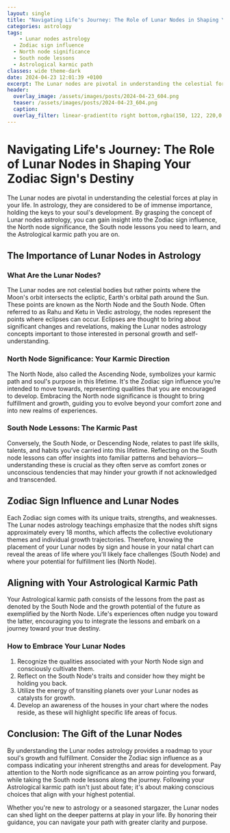 ```yaml
---
layout: single
title: "Navigating Life's Journey: The Role of Lunar Nodes in Shaping Your Zodiac Sign's Destiny"
categories: astrology
tags:
    - Lunar nodes astrology
  - Zodiac sign influence
  - North node significance
  - South node lessons
  - Astrological karmic path
classes: wide theme-dark
date: 2024-04-23 12:01:39 +0100
excerpt: The Lunar nodes are pivotal in understanding the celestial forces at play in your life.
header:
  overlay_image: /assets/images/posts/2024-04-23_604.png
  teaser: /assets/images/posts/2024-04-23_604.png
  caption: 
  overlay_filter: linear-gradient(to right bottom,rgba(150, 122, 220,0.8), rgba(255,245,208,0.5))
---
```


# Navigating Life's Journey: The Role of Lunar Nodes in Shaping Your Zodiac Sign's Destiny

The Lunar nodes are pivotal in understanding the celestial forces at play in your life. In astrology, they are considered to be of immense importance, holding the keys to your soul's development. By grasping the concept of Lunar nodes astrology, you can gain insight into the Zodiac sign influence, the North node significance, the South node lessons you need to learn, and the Astrological karmic path you are on.

## The Importance of Lunar Nodes in Astrology

### What Are the Lunar Nodes?

The Lunar nodes are not celestial bodies but rather points where the Moon's orbit intersects the ecliptic, Earth's orbital path around the Sun. These points are known as the North Node and the South Node. Often referred to as Rahu and Ketu in Vedic astrology, the nodes represent the points where eclipses can occur. Eclipses are thought to bring about significant changes and revelations, making the Lunar nodes astrology concepts important to those interested in personal growth and self-understanding.

### North Node Significance: Your Karmic Direction

The North Node, also called the Ascending Node, symbolizes your karmic path and soul's purpose in this lifetime. It's the Zodiac sign influence you’re intended to move towards, representing qualities that you are encouraged to develop. Embracing the North node significance is thought to bring fulfillment and growth, guiding you to evolve beyond your comfort zone and into new realms of experiences.

### South Node Lessons: The Karmic Past

Conversely, the South Node, or Descending Node, relates to past life skills, talents, and habits you've carried into this lifetime. Reflecting on the South node lessons can offer insights into familiar patterns and behaviors—understanding these is crucial as they often serve as comfort zones or unconscious tendencies that may hinder your growth if not acknowledged and transcended.

## Zodiac Sign Influence and Lunar Nodes

Each Zodiac sign comes with its unique traits, strengths, and weaknesses. The Lunar nodes astrology teachings emphasize that the nodes shift signs approximately every 18 months, which affects the collective evolutionary themes and individual growth trajectories. Therefore, knowing the placement of your Lunar nodes by sign and house in your natal chart can reveal the areas of life where you'll likely face challenges (South Node) and where your potential for fulfillment lies (North Node).

## Aligning with Your Astrological Karmic Path

Your Astrological karmic path consists of the lessons from the past as denoted by the South Node and the growth potential of the future as exemplified by the North Node. Life's experiences often nudge you toward the latter, encouraging you to integrate the lessons and embark on a journey toward your true destiny.

### How to Embrace Your Lunar Nodes

1. Recognize the qualities associated with your North Node sign and consciously cultivate them.
2. Reflect on the South Node's traits and consider how they might be holding you back.
3. Utilize the energy of transiting planets over your Lunar nodes as catalysts for growth.
4. Develop an awareness of the houses in your chart where the nodes reside, as these will highlight specific life areas of focus.

## Conclusion: The Gift of the Lunar Nodes

By understanding the Lunar nodes astrology provides a roadmap to your soul's growth and fulfillment. Consider the Zodiac sign influence as a compass indicating your inherent strengths and areas for development. Pay attention to the North node significance as an arrow pointing you forward, while taking the South node lessons along the journey. Following your Astrological karmic path isn't just about fate; it's about making conscious choices that align with your highest potential.

Whether you're new to astrology or a seasoned stargazer, the Lunar nodes can shed light on the deeper patterns at play in your life. By honoring their guidance, you can navigate your path with greater clarity and purpose.
